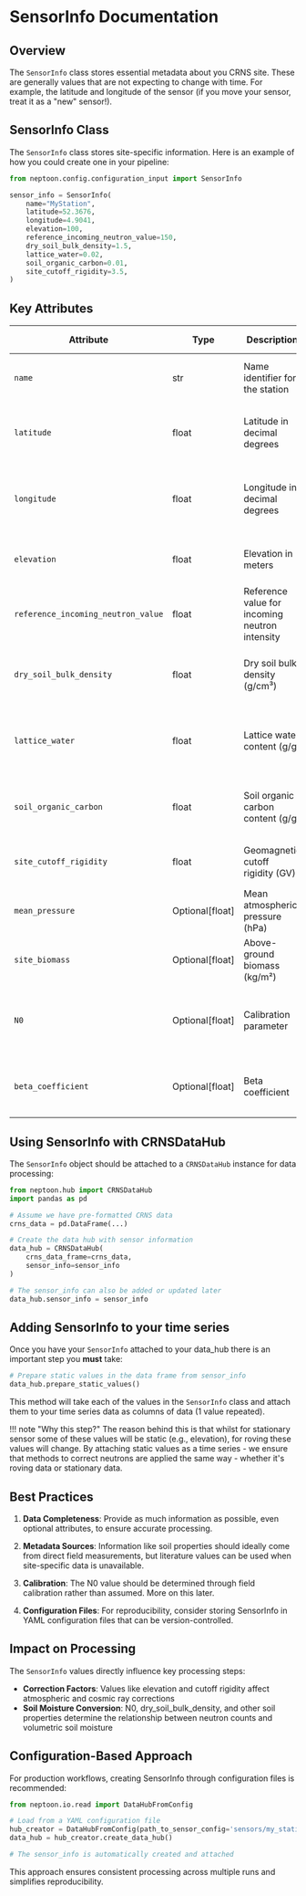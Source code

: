 # SensorInfo Documentation

## Overview

The `SensorInfo` class stores essential metadata about you CRNS site. These are generally values that are not expecting to change with time. For example, the latitude and longitude of the sensor (if you move your sensor, treat it as a "new" sensor!). 

## SensorInfo Class

The `SensorInfo` class stores site-specific information. Here is an example of how you could create one in your pipeline:

```python
from neptoon.config.configuration_input import SensorInfo

sensor_info = SensorInfo(
    name="MyStation",
    latitude=52.3676,
    longitude=4.9041,
    elevation=100,
    reference_incoming_neutron_value=150,
    dry_soil_bulk_density=1.5,
    lattice_water=0.02,
    soil_organic_carbon=0.01,
    site_cutoff_rigidity=3.5,
)

```

## Key Attributes

| Attribute | Type | Description | Impact on Processing |
|-----------|------|-------------|---------------------|
| `name` | str | Name identifier for the station | Used in output file naming and reports |
| `latitude` | float | Latitude in decimal degrees | Used in spatial corrections and footprint calculations |
| `longitude` | float | Longitude in decimal degrees | Used in spatial corrections and site-specific retrievals |
| `elevation` | float | Elevation in meters | Affects pressure-based corrections |
| `reference_incoming_neutron_value` | float | Reference value for incoming neutron intensity | Required for intensity correction normalization |
| `dry_soil_bulk_density` | float | Dry soil bulk density (g/cm³) | Critical for converting neutron counts to soil moisture |
| `lattice_water` | float | Lattice water content (g/g) | Affects neutron moderation and soil moisture calculations |
| `soil_organic_carbon` | float | Soil organic carbon content (g/g) | Influences neutron moderation similar to water |
| `site_cutoff_rigidity` | float | Geomagnetic cutoff rigidity (GV) | Used for cosmic ray intensity corrections |
| `mean_pressure` | Optional[float] | Mean atmospheric pressure (hPa) | Used for pressure correction reference |
| `site_biomass` | Optional[float] | Above-ground biomass (kg/m²) | Used for biomass correction if enabled |
| `N0` | Optional[float] | Calibration parameter | Key parameter linking neutron counts to soil moisture |
| `beta_coefficient` | Optional[float] | Beta coefficient | Parameter for some soil moisture conversion equations |

## Using SensorInfo with CRNSDataHub

The `SensorInfo` object should be attached to a `CRNSDataHub` instance for data processing:

```python
from neptoon.hub import CRNSDataHub
import pandas as pd

# Assume we have pre-formatted CRNS data
crns_data = pd.DataFrame(...)  

# Create the data hub with sensor information
data_hub = CRNSDataHub(
    crns_data_frame=crns_data,
    sensor_info=sensor_info
)

# The sensor_info can also be added or updated later
data_hub.sensor_info = sensor_info

```

## Adding SensorInfo to your time series

Once you have your `SensorInfo` attached to your data_hub there is an important step you **must** take:

```python
# Prepare static values in the data frame from sensor_info
data_hub.prepare_static_values()
```

This method will take each of the values in the `SensorInfo` class and attach them to your time series data as columns of data (1 value repeated).

!!! note "Why this step?"
    The reason behind this is that whilst for stationary sensor some of these values will be static (e.g., elevation), for roving these values will change. By attaching static values as a time series - we ensure that methods to correct neutrons are applied the same way - whether it's roving data or stationary data. 

## Best Practices

1. **Data Completeness**: Provide as much information as possible, even optional attributes, to ensure accurate processing.

2. **Metadata Sources**: Information like soil properties should ideally come from direct field measurements, but literature values can be used when site-specific data is unavailable.

3. **Calibration**: The N0 value should be determined through field calibration rather than assumed. More on this later.

5. **Configuration Files**: For reproducibility, consider storing SensorInfo in YAML configuration files that can be version-controlled.

## Impact on Processing

The `SensorInfo` values directly influence key processing steps:

- **Correction Factors**: Values like elevation and cutoff rigidity affect atmospheric and cosmic ray corrections
- **Soil Moisture Conversion**: N0, dry_soil_bulk_density, and other soil properties determine the relationship between neutron counts and volumetric soil moisture

## Configuration-Based Approach

For production workflows, creating SensorInfo through configuration files is recommended:

```python
from neptoon.io.read import DataHubFromConfig

# Load from a YAML configuration file
hub_creator = DataHubFromConfig(path_to_sensor_config='sensors/my_station.yaml')
data_hub = hub_creator.create_data_hub()

# The sensor_info is automatically created and attached
```

This approach ensures consistent processing across multiple runs and simplifies reproducibility.